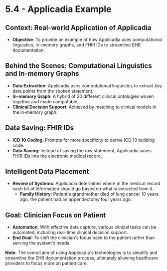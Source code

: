 # 5.4 - Applicadia Example

## Context: Real-world Application of Applicadia
- **Objective**: To provide an example of how Applicadia uses computational linguistics, in-memory graphs, and FHIR IDs to streamline EHR documentation.

## Behind the Scenes: Computational Linguistics and In-memory Graphs
- **Data Extraction**: Applicadia uses computational linguistics to extract key data points from the spoken statement.
- **In-memory Graph**: A hybrid of 20 different clinical ontologies woven together and made computable.
- **Clinical Decision Support**: Achieved by matching to clinical models in the in-memory graph.

## Data Saving: FHIR IDs
- **ICD 10 Coding**: Prompts for more specificity to derive ICD 10 building code.
- **Data Saving**: Instead of saving the raw statement, Applicadia saves FHIR IDs into the electronic medical record.

## Intelligent Data Placement
- **Review of Systems**: Applicadia determines where in the medical record each bit of information should go based on what is extracted from it.
    - **Family History**: Patient's grandmother died of lung cancer 10 years ago, the patient had an appendectomy four years ago.

## Goal: Clinician Focus on Patient
- **Automation**: With effective data capture, various clinical tasks can be automated, including real-time clinical decision support.
- **End Goal**: To shift the clinician's focus back to the patient rather than serving the system's needs.

**Note**: The overall aim of using Applicadia's technologies is to simplify and streamline the EHR documentation process, ultimately allowing healthcare providers to focus more on patient care.
